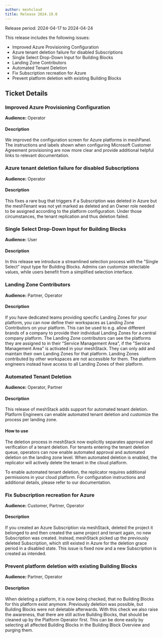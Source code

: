 ```yaml
---
author: meshcloud
title: Release 2024.19.0
---
```


Release period: 2024-04-17 to 2024-04-24

This release includes the following issues:
* Improved Azure Provisioning Configuration
* Azure tenant deletion failure for disabled Subscriptions
* Single Select Drop-Down Input for Building Blocks
* Landing Zone Contributors
* Automated Tenant Deletion
* Fix Subscription recreation for Azure
* Prevent platform deletion with existing Building Blocks
<!--truncate-->

## Ticket Details
### Improved Azure Provisioning Configuration
**Audience:** Operator<br>

#### Description
We improved the configuration screen for Azure platforms in meshPanel.
The instructions and labels shown when configuring Microsoft Customer Agreement provisioning
are now more clear and provide additional helpful links to relevant documentation.

### Azure tenant deletion failure for disabled Subscriptions
**Audience:** Operator<br>

#### Description
This fixes a rare bug that triggers if a Subscription was deleted in Azure 
but the meshTenant was not yet marked as deleted and an Owner role needed to 
be assigned according to the platform configuration. Under those circumstances,
the tenant replication and thus deletion failed.

### Single Select Drop-Down Input for Building Blocks
**Audience:** User<br>

#### Description
In this release we introduce a streamlined selection process with the "Single Select" input type for 
Building Blocks. Admins can customize selectable values, while users benefit from a simplified selection interface.

### Landing Zone Contributors
**Audience:** Partner, Operator<br>

#### Description
If you have dedicated teams providing specific Landing Zones for your platform, you can now define
their workspaces as Landing Zone Contributors on your platform. This can be used to e.g. allow
different brands of a company to provide their individual Landing Zones for a central company platform.
The Landing Zone contributors can see the platforms they are assigned to in their "Service Management Area", if
the "Service Management Area" is activated in your meshStack. They can only add and maintain their own
Landing Zones for that platform. Landing Zones contributed by other workspaces are not accessible for them. The
platform engineers instead have access to all Landing Zones of their platform.

### Automated Tenant Deletion
**Audience:** Operator, Partner<br>

#### Description
This release of meshStack adds support for automated tenant deletion.
Platform Engineers can enable automated tenant deletion and customize the process per landing zone.

#### How to use
The deletion process in meshStack now explicitly separates approval and verification of a tenant deletion.
For tenants entering the tenant deletion queue, operators can now enable automated approval and 
automated deletion on the landing zone level. When automated deletion is enabled, the replicator
will actively delete the tenant in the cloud platform. 

To enable automated tenant deletion, the replicator requires additional permissions in your cloud platform.
For configuration instructions and additional details, please refer to our documentation.

### Fix Subscription recreation for Azure
**Audience:** Customer, Partner, Operator<br>

#### Description
If you created an Azure Subscription via meshStack, deleted the project it belonged to and then created the same
project and tenant again, no new Subscription was created. Instead, meshStack picked up the previously deleted
Subscription, which still existed in Azure for the deletion grace period in a disabled state. This issue is fixed 
now and a new Subscription is created as intended.

### Prevent platform deletion with existing Building Blocks
**Audience:** Partner, Operator<br>

#### Description
When deleting a platform, it is now being checked, that no Building Blocks for this platform exist anymore.
Previously deletion was possible, but Building Blocks were not deletable afterwards. With this check we also
raise the awareness, that there are still active Building Blocks, that should be cleaned up by the Platform
Operator first. This can be done easily by selecting all affected Building Blocks in the Building Block Overview
and purging them.

